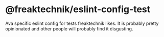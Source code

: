 # @freaktechnik/eslint-config-test

Ava specific eslint config for tests freaktechnik likes. It is probably pretty opinionated and other people will probably find it disgusting.
